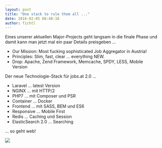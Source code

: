 ```yaml
---
layout: post
title: "One stack to rule them all ..."
date: 2016-02-05 08:48:18
author: fichtl
---
```

Eines unserer aktuellen Major-Projects geht langsam in die finale Phase und damit kann man jetzt mal ein paar Details preisgeben ...

<!--more-->

* Our Mission: Most fucking sophisticated Job Aggregator in Austria!
* Principles: Slim, fast, clear ... everything NEW.
* Drop: Apache, Zend Framework, Memcache, SPDY, LESS, Mobile Version

Der neue Technologie-Stack für jobs.at 2.0 ...

* Laravel ... latest Version
* NGINX ... mit HTTP/2
* PHP7 ... mit Composer und PSR
* Container ... Docker
* Frontend ... mit SASS, BEM und ES6
* Responsive ... Mobile First
* Redis ... Caching und Session
* ElasticSearch 2.0 ... Searching

... so geht web!

![](//kcdn.at/dev-blog/images/one-stack-rules/in-your-face.jpg)
